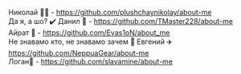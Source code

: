 Николай 🧙‍♂️ - https://github.com/plushchaynikolay/about-me  
Да я, а шо? ✔️ Данил 🐀 - https://github.com/TMaster228/about-me  
Айрат 🤔 - https://github.com/Evas1oN/about_me  
Не знавамо кто, не знавамо зачем 🤖 Евгений ✈️  https://github.com/NeppuaGear/about-me  
Логан:gun: - https://github.com/slavamine/about-me
